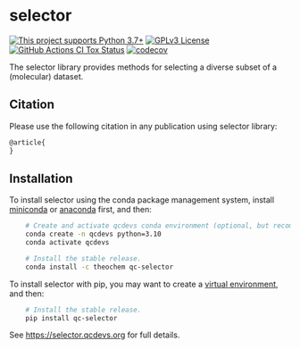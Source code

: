 # selector

[![This project supports Python 3.7+](https://img.shields.io/badge/Python-3.7+-blue.svg)](https://python.org/downloads)
[![GPLv3 License](https://img.shields.io/badge/License-GPL%20v3-yellow.svg)](https://opensource.org/licenses/)
[![GitHub Actions CI Tox Status](https://github.com/theochem/selector/actions/workflows/ci_tox.yml/badge.svg?branch=main)](https://github.com/theochem/selector/actions/workflows/ci_tox.yml)
[![codecov](https://codecov.io/gh/theochem/selector/branch/main/graph/badge.svg?token=0UJixrJfNJ)](https://codecov.io/gh/theochem/selector)

The selector library provides methods for selecting a diverse subset of a (molecular) dataset.


Citation
--------

Please use the following citation in any publication using selector library:

```md
@article{
}
```


Installation
------------

To install selector using the conda package management system, install
[miniconda](https://conda.io/miniconda.html) or [anaconda](https://www.anaconda.com/download)
first, and then:

```bash
    # Create and activate qcdevs conda environment (optional, but recommended)
    conda create -n qcdevs python=3.10
    conda activate qcdevs

    # Install the stable release.
    conda install -c theochem qc-selector
```

To install selector with pip, you may want to create a
[virtual environment](https://docs.python.org/3/tutorial/venv.html), and then:


```bash
    # Install the stable release.
    pip install qc-selector
```

See https://selector.qcdevs.org for full details.
